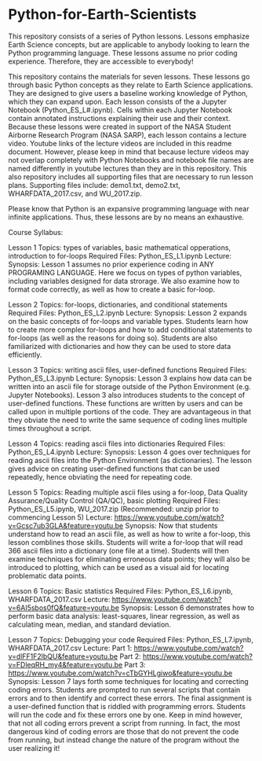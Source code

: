 # Python-for-Earth-Scientists
This repository consists of a series of Python lessons. Lessons emphasize Earth Science concepts, but are applicable to anybody looking to learn the Python programming language. These lessons assume no prior coding experience. Therefore, they are accessible to everybody!

This repository contains the materials for seven lessons. These lessons go through basic Python concepts as they relate to Earth Science applications. They are designed to give users a baseline working knowledge of Python, which they can expand upon. Each lesson consists of the a Jupyter Notebook (Python_ES_L#.ipynb). Cells within each Jupyter Notebook contain annotated instructions explaining their use and their context. Because these lessons were created in support of the NASA Student Airborne Research Program (NASA SARP), each lesson contains a lecture video. Youtube links of the lecture videos are included in this readme document. However, please keep in mind that because lecture videos may not overlap completely with Python Notebooks and notebook file names are named differently in youtube lectures than they are in this repository. This also repository includes all supporting files that are necessary to run lesson plans. Supporting files include: demo1.txt, demo2.txt, WHARFDATA_2017.csv, and WU_2017.zip.

Please know that Python is an expansive programming language with near infinite applications. Thus, these lessons are by no means an exhaustive.

Course Syllabus:

Lesson 1
Topics: types of variables, basic mathematical opperations, introduction to for-loops
Required Files: Python_ES_L1.ipynb
Lecture:
Synopsis: Lesson 1 assumes no prior experience coding in ANY PROGRAMING LANGUAGE. Here we focus on types of python variables, including variables designed for data strorage. We also examine how to format code correctly, as well as how to create a basic for-loop.

Lesson 2
Topics: for-loops, dictionaries, and conditional statements
Required Files: Python_ES_L2.ipynb
Lecture:
Synopsis: Lesson 2 expands on the basic concepts of for-loops and variable types. Students learn how to create more complex for-loops and how to add conditional statements to for-loops (as well as the reasons for doing so). Students are also familiarized with dictionaries and how they can be used to store data efficiently.

Lesson 3
Topics: writing ascii files, user-defined functions
Required Files: Python_ES_L3.ipynb
Lecture:
Synopsis: Lesson 3 explains how data can be written into an ascii file for storage outside of the Python Environment (e.g. Jupyter Notebooks). Lesson 3 also introduces students to the concept of user-defined functions. These functions are written by users and can be called upon in multiple portions of the code. They are advantageous in that they obviate the need to write the same sequence of coding lines multiple times throughout a script.

Lesson 4
Topics: reading ascii files into dictionaries
Required Files: Python_ES_L4.ipynb
Lecture:
Synopsis: Lesson 4 goes over techniques for reading ascii files into the Python Environment (as dictionaries). The lesson gives advice on creating user-defined functions that can be used repeatedly, hence obviating the need for repeating code.

Lesson 5
Topics: Reading multiple ascii files using a for-loop, Data Quality Assurance/Quality Control (QA/QC), basic plotting
Required Files: Python_ES_L5.ipynb, WU_2017.zip (Recommended: unzip prior to commencing Lesson 5)
Lecture: https://www.youtube.com/watch?v=Gcsc7ub3GLA&feature=youtu.be
Synopsis: Now that students understand how to read an ascii file, as well as how to write a for-loop, this lesson comblines those skills. Students will write a for-loop that will read 366 ascii files into a dictionary (one file at a time). Students will then examine techniques for eliminating erroneous data points; they will also be introduced to plotting, which can be used as a visual aid for locating problematic data points.

Lesson 6
Topics: Basic statistics
Required Files: Python_ES_L6.ipynb, WHARFDATA_2017.csv
Lecture: https://www.youtube.com/watch?v=6AI5sbos0fQ&feature=youtu.be
Synopsis: Lesson 6 demonstrates how to perform basic data analysis: least-squares, linear regression, as well as calculating mean, median, and standard deviation.

Lesson 7
Topics: Debugging your code
Required Files: Python_ES_L7.ipynb, WHARFDATA_2017.csv
Lecture:
    Part 1: https://www.youtube.com/watch?v=dlFF1F2lbQU&feature=youtu.be
    Part 2: https://www.youtube.com/watch?v=FDleqRH_my4&feature=youtu.be
    Part 3: https://www.youtube.com/watch?v=cTbGYHLgiwo&feature=youtu.be
Synopsis: Lesson 7 lays forth some techniques for locating and correcting coding errors. Students are prompted to run several scripts that contain errors and to then identify and correct these errors. The final assignment is a user-defined function that is riddled with programming errors. Students will run the code and fix these errors one by one. Keep in mind however, that not all coding errors prevent a script from running. In fact, the most dangerous kind of coding errors are those that do not prevent the code from running, but instead change the nature of the program without the user realizing it! 
